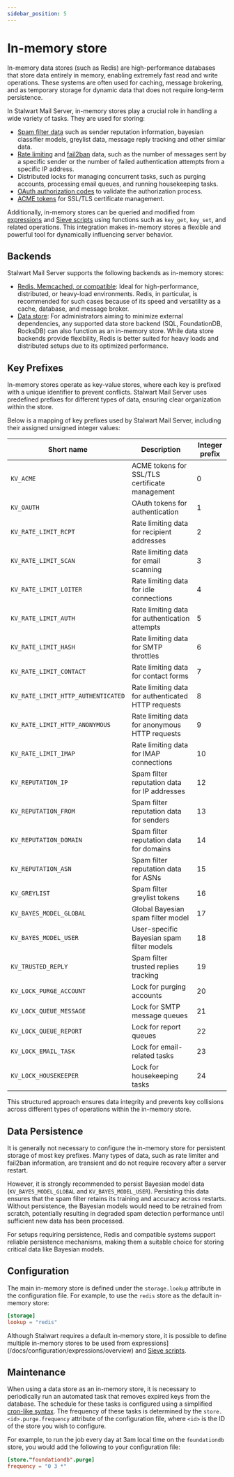 ```yaml
---
sidebar_position: 5
---
```


# In-memory store

In-memory data stores (such as Redis) are high-performance databases that store data entirely in memory, enabling extremely fast read and write operations. These systems are often used for caching, message brokering, and as temporary storage for dynamic data that does not require long-term persistence.

In Stalwart Mail Server, in-memory stores play a crucial role in handling a wide variety of tasks. They are used for storing:

- [Spam filter data](/docs/spamfilter/settings/database) such as sender reputation information, bayesian classifier models, greylist data, message reply tracking and other similar data.
- [Rate limiting](/docs/smtp/inbound/throttle) and [fail2ban](/docs/auth/authentication/security#fail2ban) data, such as the number of messages sent by a specific sender or the number of failed authentication attempts from a specific IP address.
- Distributed locks for managing concurrent tasks, such as purging accounts, processing email queues, and running housekeeping tasks.
- [OAuth authorization codes](/docs/auth/oauth/overview) to validate the authorization process.
- [ACME tokens](/docs/server/tls/acme/overview) for SSL/TLS certificate management.

Additionally, in-memory stores can be queried and modified from [expressions](/docs/configuration/expressions/overview) and [Sieve scripts](/docs/sieve/overview) using functions such as `key_get`, `key_set`, and related operations. This integration makes in-memory stores a flexible and powerful tool for dynamically influencing server behavior.

## Backends

Stalwart Mail Server supports the following backends as in-memory stores:

- [Redis, Memcached, or compatible](/docs/storage/backends/redis): Ideal for high-performance, distributed, or heavy-load environments. Redis, in particular, is recommended for such cases because of its speed and versatility as a cache, database, and message broker.
- [Data store](/docs/storage/data): For administrators aiming to minimize external dependencies, any supported data store backend (SQL, FoundationDB, RocksDB) can also function as an in-memory store. While data store backends provide flexibility, Redis is better suited for heavy loads and distributed setups due to its optimized performance.

## Key Prefixes

In-memory stores operate as key-value stores, where each key is prefixed with a unique identifier to prevent conflicts. Stalwart Mail Server uses predefined prefixes for different types of data, ensuring clear organization within the store.

Below is a mapping of key prefixes used by Stalwart Mail Server, including their assigned unsigned integer values:

| **Short name**                 | **Description**                                  | **Integer prefix** |
|----------------------------|------------------------------------------------------|--------------|
| `KV_ACME`                  | ACME tokens for SSL/TLS certificate management       | 0            |
| `KV_OAUTH`                 | OAuth tokens for authentication                      | 1            |
| `KV_RATE_LIMIT_RCPT`       | Rate limiting data for recipient addresses           | 2            |
| `KV_RATE_LIMIT_SCAN`       | Rate limiting data for email scanning                | 3            |
| `KV_RATE_LIMIT_LOITER`     | Rate limiting data for idle connections              | 4            |
| `KV_RATE_LIMIT_AUTH`       | Rate limiting data for authentication attempts       | 5            |
| `KV_RATE_LIMIT_HASH`       | Rate limiting data for SMTP throttles         | 6            |
| `KV_RATE_LIMIT_CONTACT`    | Rate limiting data for contact forms          | 7            |
| `KV_RATE_LIMIT_HTTP_AUTHENTICATED` | Rate limiting data for authenticated HTTP requests | 8            |
| `KV_RATE_LIMIT_HTTP_ANONYMOUS`    | Rate limiting data for anonymous HTTP requests     | 9            |
| `KV_RATE_LIMIT_IMAP`       | Rate limiting data for IMAP connections              | 10           |
| `KV_REPUTATION_IP`         | Spam filter reputation data for IP addresses         | 12           |
| `KV_REPUTATION_FROM`       | Spam filter reputation data for senders              | 13           |
| `KV_REPUTATION_DOMAIN`     | Spam filter reputation data for domains              | 14           |
| `KV_REPUTATION_ASN`        | Spam filter reputation data for ASNs                 | 15           |
| `KV_GREYLIST`              | Spam filter greylist tokens                          | 16           |
| `KV_BAYES_MODEL_GLOBAL`    | Global Bayesian spam filter model                    | 17           |
| `KV_BAYES_MODEL_USER`      | User-specific Bayesian spam filter models            | 18           |
| `KV_TRUSTED_REPLY`         | Spam filter trusted replies tracking                 | 19           |
| `KV_LOCK_PURGE_ACCOUNT`    | Lock for purging accounts                            | 20           |
| `KV_LOCK_QUEUE_MESSAGE`    | Lock for SMTP message queues                         | 21           |
| `KV_LOCK_QUEUE_REPORT`     | Lock for report queues                               | 22           |
| `KV_LOCK_EMAIL_TASK`       | Lock for email-related tasks                         | 23           |
| `KV_LOCK_HOUSEKEEPER`      | Lock for housekeeping tasks                          | 24           |

This structured approach ensures data integrity and prevents key collisions across different types of operations within the in-memory store.

## Data Persistence

It is generally not necessary to configure the in-memory store for persistent storage of most key prefixes. Many types of data, such as rate limiter and fail2ban information, are transient and do not require recovery after a server restart.

However, it is strongly recommended to persist Bayesian model data (`KV_BAYES_MODEL_GLOBAL` and `KV_BAYES_MODEL_USER`). Persisting this data ensures that the spam filter retains its training and accuracy across restarts. Without persistence, the Bayesian models would need to be retrained from scratch, potentially resulting in degraded spam detection performance until sufficient new data has been processed. 

For setups requiring persistence, Redis and compatible systems support reliable persistence mechanisms, making them a suitable choice for storing critical data like Bayesian models.


## Configuration

The main in-memory store is defined under the `storage.lookup` attribute in the configuration file. For example, to use the `redis` store as the default in-memory store:

```toml
[storage]
lookup = "redis"
```

Although Stalwart requires a default in-memory store, it is possible to define multiple in-memory stores to be used from expressions](/docs/configuration/expressions/overview) and [Sieve scripts](/docs/sieve/overview). 

## Maintenance

When using a data store as an in-memory store, it is necessary to periodically run an automated task that removes expired keys from the database. The schedule for these tasks is configured using a simplified [cron-like syntax](/docs/configuration/values/cron). The frequency of these tasks is determined by the `store.<id>.purge.frequency` attribute of the configuration file, where `<id>` is the ID of the store you wish to configure.

For example, to run the job every day at 3am local time on the `foundationdb` store, you would add the following to your configuration file:

```toml
[store."foundationdb".purge]
frequency = "0 3 *"
```
